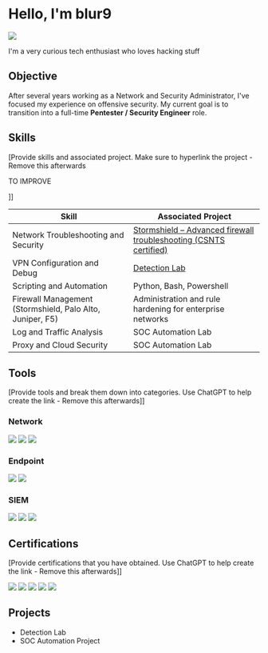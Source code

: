 # Hello, I'm blur9
<a href="https://www.linkedin.com/in/nobunori-suzuki-2a3241137/"><img src="https://img.shields.io/badge/-LinkedIn-0072b1?&style=for-the-badge&logo=linkedin&logoColor=white" /></a>

I'm a very curious tech enthusiast who loves hacking stuff

## Objective

After several years working as a Network and Security Administrator, I've focused my experience on offensive security.
My current goal is to transition into a full-time **Pentester / Security Engineer** role.

## Skills
[Provide skills and associated project. Make sure to hyperlink the project - Remove this afterwards

TO IMPROVE

]]

| Skill                                         | Associated Project         |
|-----------------------------------------------|----------------------------|
| Network Troubleshooting and Security          | <a href="https://google.com">Stormshield – Advanced firewall troubleshooting (CSNTS certified)</a>|
| VPN Configuration and Debug| <a href="https://google.com">Detection Lab</a>|
| Scripting and Automation          | Python, Bash, Powershell|
| Firewall Management (Stormshield, Palo Alto, Juniper, F5) | Administration and rule hardening for enterprise networks |
| Log and Traffic Analysis      | SOC Automation Lab|
| Proxy and Cloud Security                  | SOC Automation Lab|

## Tools
[Provide tools and break them down into categories. Use ChatGPT to help create the link - Remove this afterwards]]

### Network
<div>
    <img src="https://img.shields.io/badge/-Wireshark-1679A7?&style=for-the-badge&logo=Wireshark&logoColor=white" />
    <img src="https://img.shields.io/badge/-Suricata-EF3B2D?&style=for-the-badge&logo=Suricata&logoColor=white" />
    <img src="https://img.shields.io/badge/-Zeek-777BB4?&style=for-the-badge&logo=Zeek&logoColor=white" />
</div>

### Endpoint
<div>
    <img src="https://img.shields.io/badge/-Microsoft_Defender_for_Endpoint-00A4EF?&style=for-the-badge&logo=Microsoft&logoColor=white" />
    <img src="https://img.shields.io/badge/-Velociraptor-4B275F?&style=for-the-badge&logo=Velociraptor&logoColor=white" />
</div>

### SIEM
<div>
    <img src="https://img.shields.io/badge/-Microsoft_Sentinel-0078D4?&style=for-the-badge&logo=Microsoft&logoColor=white" />
    <img src="https://img.shields.io/badge/-Splunk-000000?&style=for-the-badge&logo=Splunk&logoColor=white" />
    <img src="https://img.shields.io/badge/-Elastic-005571?&style=for-the-badge&logo=Elastic&logoColor=white" />
</div>

## Certifications
[Provide certifications that you have obtained. Use ChatGPT to help create the link - Remove this afterwards]]
<div>
<img src="https://img.shields.io/badge/-Security%2B-FF0000?&style=for-the-badge&logo=CompTIA&logoColor=white" />
<img src="https://img.shields.io/badge/-Network%2B-007ACC?&style=for-the-badge&logo=CompTIA&logoColor=white" />
<img src="https://img.shields.io/badge/-A%2B-4D4D4D?&style=for-the-badge&logo=CompTIA&logoColor=white" />
<img src="https://img.shields.io/badge/-CDSA-006400?&style=for-the-badge&logoColor=white" />
<img src="https://img.shields.io/badge/-CCD-000080?&style=for-the-badge&logoColor=white" />
</div>

## Projects
- Detection Lab
- SOC Automation Project
